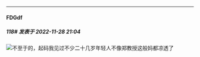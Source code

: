 

*****

####  FDGdf  
##### 118#       发表于 2022-11-28 21:04

<img src="https://static.saraba1st.com/image/smiley/face2017/067.png" referrerpolicy="no-referrer">不至于的，起码我见过不少二十几岁年轻人不像郑教授这般妈都凉透了

